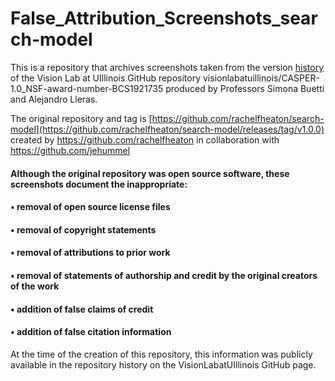 # False_Attribution_Screenshots_search-model
This is a repository that archives screenshots taken from the version <a href="https://github.com/visionlabatuillinois/CASPER-1.0_NSF-award-number-BCS1921735/activity"> history </a> of the Vision Lab at UIllinois GitHub repository visionlabatuillinois/CASPER-1.0_NSF-award-number-BCS1921735 produced by Professors Simona Buetti and Alejandro Lleras.

The original repository and tag is [https://github.com/rachelfheaton/search-model](https://github.com/rachelfheaton/search-model/releases/tag/v1.0.0) created by https://github.com/rachelfheaton in collaboration with  https://github.com/jehummel


#### Although the original repository was open source software, these screenshots document the inappropriate:

#### • removal of open source license files 

#### • removal of copyright statements

#### • removal of attributions to prior work

#### • removal of statements of authorship and credit by the original creators of the work

#### • addition of false claims of credit

#### • addition of false citation information


At the time of the creation of this repository, this information was publicly available in the repository history on the VisionLabatUIllinois GitHub page.
